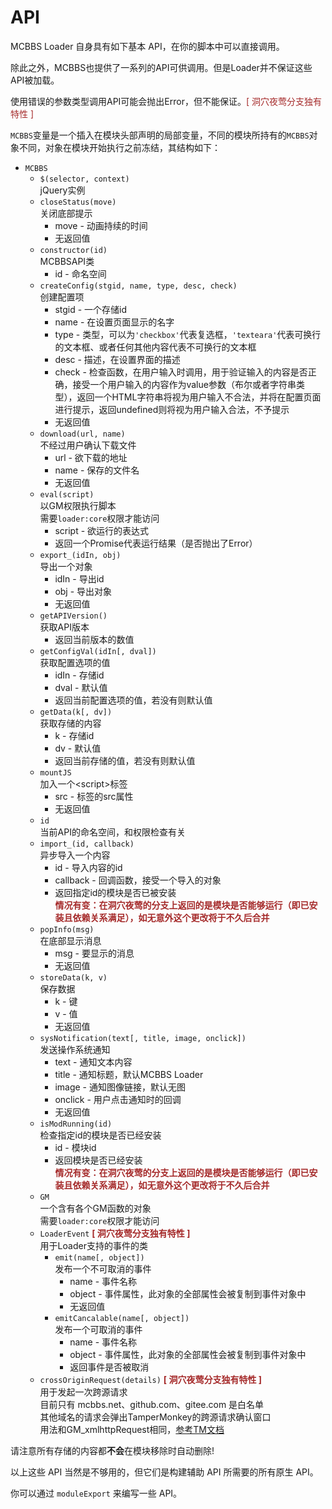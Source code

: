 # API

MCBBS Loader 自身具有如下基本 API，在你的脚本中可以直接调用。

除此之外，MCBBS也提供了一系列的API可供调用。但是Loader并不保证这些API被加载。

使用错误的参数类型调用API可能会抛出Error，但不能保证。<span style="color: brown">[ 洞穴夜莺分支独有特性 ]</span>

`MCBBS`变量是一个插入在模块头部声明的局部变量，不同的模块所持有的`MCBBS`对象不同，对象在模块开始执行之前冻结，其结构如下：  
- `MCBBS`
  - `$(selector, context)`  
    jQuery实例  
  - `closeStatus(move)`  
    关闭底部提示  
    - move - 动画持续的时间  
    - 无返回值
  - `constructor(id)`  
    MCBBSAPI类  
    - id - 命名空间  
  - `createConfig(stgid, name, type, desc, check)`  
    创建配置项  
    - stgid - 一个存储id  
    - name - 在设置页面显示的名字  
    - type - 类型，可以为`'checkbox'`代表复选框，`'texteara'`代表可换行的文本框、或者任何其他内容代表不可换行的文本框  
    - desc - 描述，在设置界面的描述  
    - check - 检查函数，在用户输入时调用，用于验证输入的内容是否正确，接受一个用户输入的内容作为value参数（布尔或者字符串类型），返回一个HTML字符串将视为用户输入不合法，并将在配置页面进行提示，返回undefined则将视为用户输入合法，不予提示  
    - 无返回值  
  - `download(url, name)`  
    不经过用户确认下载文件  
    - url - 欲下载的地址  
    - name - 保存的文件名  
    - 无返回值  
  - `eval(script)`  
    以GM权限执行脚本  
    需要`loader:core`权限才能访问  
    - script - 欲运行的表达式  
    - 返回一个Promise代表运行结果（是否抛出了Error）  
  - `export_(idIn, obj)`  
    导出一个对象  
    - idIn - 导出id  
    - obj - 导出对象  
    - 无返回值  
  - `getAPIVersion()`  
    获取API版本  
    - 返回当前版本的数值  
  - `getConfigVal(idIn[, dval])`  
    获取配置选项的值  
    - idIn - 存储id  
    - dval - 默认值  
    - 返回当前配置选项的值，若没有则默认值  
  - `getData(k[, dv])`  
    获取存储的内容  
    - k - 存储id  
    - dv - 默认值  
    - 返回当前存储的值，若没有则默认值  
  - `mountJS`  
    加入一个&lt;script&gt;标签
    - src - 标签的src属性
    - 无返回值
  - `id`  
    当前API的命名空间，和权限检查有关  
  - `import_(id, callback)`  
    异步导入一个内容
    - id - 导入内容的id  
    - callback - 回调函数，接受一个导入的对象  
    - 返回指定id的模块是否已被安装  
    <span style="color: brown">**情况有变：在洞穴夜莺的分支上返回的是模块是否能够运行（即已安装且依赖关系满足），如无意外这个更改将于不久后合并**</span>
  - `popInfo(msg)`  
    在底部显示消息  
    - msg - 要显示的消息
    - 无返回值
  - `storeData(k, v)`  
    保存数据  
    - k - 键  
    - v - 值  
    - 无返回值  
  - `sysNotification(text[, title, image, onclick])`  
    发送操作系统通知
    - text - 通知文本内容  
    - title - 通知标题，默认MCBBS Loader  
    - image - 通知图像链接，默认无图  
    - onclick - 用户点击通知时的回调  
    - 无返回值  
  - `isModRunning(id)`  
    检查指定id的模块是否已经安装  
    - id - 模块id  
    - 返回模块是否已经安装  
    <span style="color: brown">**情况有变：在洞穴夜莺的分支上返回的是模块是否能够运行（即已安装且依赖关系满足），如无意外这个更改将于不久后合并**</span>
  - `GM`  
    一个含有各个GM函数的对象  
    需要`loader:core`权限才能访问  
  - `LoaderEvent` <span style="color: brown">**[ 洞穴夜莺分支独有特性 ]**</span>  
    用于Loader支持的事件的类  
    - `emit(name[, object])`  
      发布一个不可取消的事件  
      - name - 事件名称  
      - object - 事件属性，此对象的全部属性会被复制到事件对象中  
      - 无返回值  
    - `emitCancalable(name[, object])`  
      发布一个可取消的事件  
      - name - 事件名称  
      - object - 事件属性，此对象的全部属性会被复制到事件对象中  
      - 返回事件是否被取消  
  - `crossOriginRequest(details)` <span style="color: brown">**[ 洞穴夜莺分支独有特性 ]**</span>  
    用于发起一次跨源请求  
    目前只有 mcbbs.net、github.com、gitee.com 是白名单  
    其他域名的请求会弹出TamperMonkey的跨源请求确认窗口  
    用法和GM_xmlhttpRequest相同，[参考TM文档](https://www.tampermonkey.net/documentation.php?ext=dhdg#GM_xmlhttpRequest)  


请注意所有存储的内容都**不会**在模块移除时自动删除!

以上这些 API 当然是不够用的，但它们是构建辅助 API 所需要的所有原生 API。

你可以通过 `moduleExport` 来编写一些 API。